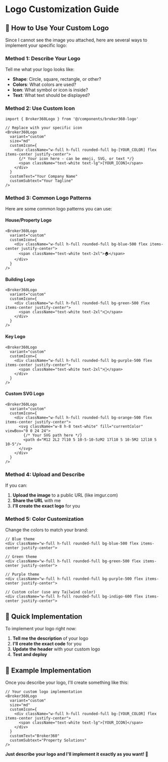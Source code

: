 # Logo Customization Guide

## 🎨 How to Use Your Custom Logo

Since I cannot see the image you attached, here are several ways to implement your specific logo:

### Method 1: Describe Your Logo

Tell me what your logo looks like:
- **Shape**: Circle, square, rectangle, or other?
- **Colors**: What colors are used?
- **Icon**: What symbol or icon is inside?
- **Text**: What text should be displayed?

### Method 2: Use Custom Icon

```tsx
import { Broker360Logo } from '@/components/broker360-logo'

// Replace with your specific icon
<Broker360Logo 
  variant="custom"
  size="md"
  customIcon={
    <div className="w-full h-full rounded-full bg-[YOUR_COLOR] flex items-center justify-center">
      {/* Your icon here - can be emoji, SVG, or text */}
      <span className="text-white text-lg">[YOUR_ICON]</span>
    </div>
  }
  customText="Your Company Name"
  customSubtext="Your Tagline"
/>
```

### Method 3: Common Logo Patterns

Here are some common logo patterns you can use:

#### House/Property Logo
```tsx
<Broker360Logo 
  variant="custom"
  customIcon={
    <div className="w-full h-full rounded-full bg-blue-500 flex items-center justify-center">
      <span className="text-white text-2xl">🏠</span>
    </div>
  }
/>
```

#### Building Logo
```tsx
<Broker360Logo 
  variant="custom"
  customIcon={
    <div className="w-full h-full rounded-full bg-green-500 flex items-center justify-center">
      <span className="text-white text-2xl">🏢</span>
    </div>
  }
/>
```

#### Key Logo
```tsx
<Broker360Logo 
  variant="custom"
  customIcon={
    <div className="w-full h-full rounded-full bg-purple-500 flex items-center justify-center">
      <span className="text-white text-2xl">🔑</span>
    </div>
  }
/>
```

#### Custom SVG Logo
```tsx
<Broker360Logo 
  variant="custom"
  customIcon={
    <div className="w-full h-full rounded-full bg-orange-500 flex items-center justify-center">
      <svg className="w-8 h-8 text-white" fill="currentColor" viewBox="0 0 24 24">
        {/* Your SVG path here */}
        <path d="M12 2L2 7l10 5 10-5-10-5zM2 17l10 5 10-5M2 12l10 5 10-5"/>
      </svg>
    </div>
  }
/>
```

### Method 4: Upload and Describe

If you can:
1. **Upload the image** to a public URL (like imgur.com)
2. **Share the URL** with me
3. **I'll create the exact logo** for you

### Method 5: Color Customization

Change the colors to match your brand:

```tsx
// Blue theme
<div className="w-full h-full rounded-full bg-blue-500 flex items-center justify-center">

// Green theme  
<div className="w-full h-full rounded-full bg-green-500 flex items-center justify-center">

// Purple theme
<div className="w-full h-full rounded-full bg-purple-500 flex items-center justify-center">

// Custom color (use any Tailwind color)
<div className="w-full h-full rounded-full bg-indigo-600 flex items-center justify-center">
```

## 🚀 Quick Implementation

To implement your logo right now:

1. **Tell me the description** of your logo
2. **I'll create the exact code** for you
3. **Update the header** with your custom logo
4. **Test and deploy**

## 📝 Example Implementation

Once you describe your logo, I'll create something like this:

```tsx
// Your custom logo implementation
<Broker360Logo 
  variant="custom"
  size="md"
  customIcon={
    <div className="w-full h-full rounded-full bg-[YOUR_COLOR] flex items-center justify-center">
      <span className="text-white text-lg">[YOUR_ICON]</span>
    </div>
  }
  customText="Broker360"
  customSubtext="Property Solutions"
/>
```

**Just describe your logo and I'll implement it exactly as you want! 🎨**

